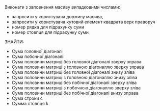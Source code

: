 Виконати з заповнення масиву випадковими числами:

 - запросити у користувача довжину масива,
 - запросити у користувача кутовий елемент квадрата верх праворуч
 - номер рядка для підрахунку суми
 - номер стовпця для підрахунку суми

ЗНАЙТИ:

 - Сума головної діагоналі
 - Сума побочної діагоналі
 - Сума половини матриці без головної діагоналі зверху зправа
 - Сума половини матриці з головною діагоналлю зверху зправа
 - Сума половини матриці без головної діагоналі знизу зліва
 - Сума половини матриці з головною діагоналлю знизу зліва
 - Сума половини матриці без побічної діагоналі зверху зліва
 - Сума половини матриці з побочною діагоналлю зверху зліва
 - Сума половини матриці без побічної діагоналі внизу зправа
 - Сума строки с
 - Сумма стовпця k